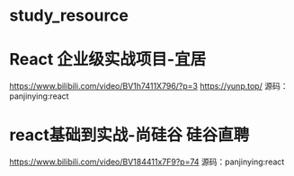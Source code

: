 # study_resource


# React 企业级实战项目-宜居
https://www.bilibili.com/video/BV1h7411X796/?p=3
https://yunp.top/
源码：panjinying:react

# react基础到实战-尚硅谷 硅谷直聘
https://www.bilibili.com/video/BV184411x7F9?p=74
源码：panjinying:react
